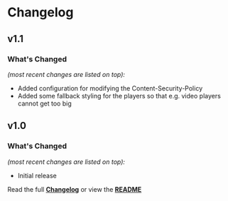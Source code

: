 # Changelog


## v1.1

### What's Changed

_(most recent changes are listed on top):_
- Added configuration for modifying the Content-Security-Policy
- Added some fallback styling for the players so that e.g. video players cannot get too big


## v1.0

### What's Changed

_(most recent changes are listed on top):_
- Initial release


Read the full [**Changelog**](../master/changelog.md "See changes") or view the [**README**](../master/README.md "View README")
